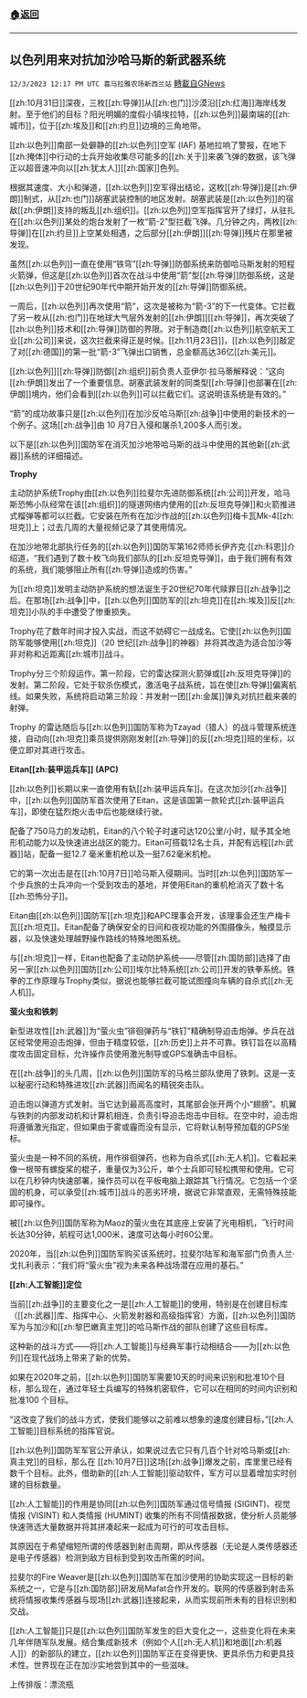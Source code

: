 ###  [:house:返回](README.md)
---


## 以色列用来对抗加沙哈马斯的新武器系统
`12/3/2023 12:17 PM UTC 喜马拉雅农场新西兰站` [轉載自GNews](https://gnews.org/articles/2065962)

[[zh:10月31日]]深夜，三枚[[zh:导弹]]从[[zh:也门]]沙漠沿[[zh:红海]]海岸线发射。至于他们的目标？阳光明媚的度假小镇埃拉特，[[zh:以色列]]最南端的[[zh:城市]]，位于[[zh:埃及]]和[[zh:约旦]]边境的三角地带。

[[zh:以色列]]南部一处僻静的[[zh:以色列]]空军 (IAF) 基地拉响了警报，在地下[[zh:掩体]]中行动的士兵开始收集尽可能多的[[zh:关于]]来袭飞弹的数据，该飞弹正以超音速冲向以[[zh:犹太人]][[zh:国家]]色列。

根据其速度、大小和弹道，[[zh:以色列]]空军得出结论，这枚[[zh:导弹]]是[[zh:伊朗]]制式，从[[zh:也门]]胡塞武装控制的地区发射。胡塞武装是[[zh:以色列]]的宿敌[[zh:伊朗]]支持的叛乱[[zh:组织]]。[[zh:以色列]]空军指挥官开了绿灯，从驻扎在[[zh:以色列]]某处的炮台发射了一枚“箭\-2”型拦截飞弹。几分钟之内，两枚[[zh:导弹]]在[[zh:约旦]]上空某处相遇，之后部分[[zh:伊朗]][[zh:导弹]]残片在那里被发现。

虽然[[zh:以色列]]一直在使用“铁穹”[[zh:导弹]]防御系统来防御哈马斯发射的短程火箭弹，但这是[[zh:以色列]]首次在战斗中使用“箭”型[[zh:导弹]]防御系统，这是[[zh:以色列]]于20世纪90年代中期开始开发的[[zh:导弹]]防御系统。

一周后，[[zh:以色列]]再次使用“箭”，这次是被称为“箭\-3”的下一代变体。它拦截了另一枚从[[zh:也门]]在地球大气层外发射的[[zh:伊朗]][[zh:导弹]]，再次突破了[[zh:以色列]]技术和[[zh:导弹]]防御的界限。对于制造商[[zh:以色列]]航空航天工业[[zh:公司]]来说，这次拦截来得正是时候。[[zh:11月23日]]，[[zh:以色列]]敲定了对[[zh:德国]]的第一批“箭\-3”飞弹出口销售，总金额高达36亿[[zh:美元]]。

[[zh:以色列]][[zh:导弹]]防御[[zh:组织]]前负责人亚伊尔·拉马蒂解释说：“这向[[zh:伊朗]]发出了一个重要信息。胡塞武装发射的同类型[[zh:导弹]]也部署在[[zh:伊朗]]境内，他们会看到[[zh:以色列]]可以拦截它们。这说明该系统是有效的。”

“箭”的成功故事只是[[zh:以色列]]在加沙反哈马斯[[zh:战争]]中使用的新技术的一个例子。这场[[zh:战争]]由 10 月7日入侵和屠杀1,200多人而引发。

以下是[[zh:以色列]]国防军在消灭加沙地带哈马斯的战斗中使用的其他新[[zh:武器]]系统的详细描述。

**Trophy**

主动防护系统Trophy由[[zh:以色列]]拉斐尔先进防御系统[[zh:公司]]开发，哈马斯恐怖小队经常在该[[zh:组织]]的隧道网络内使用的[[zh:反坦克导弹]]和火箭推进式榴弹等都可以拦截。它安装在所有在加沙作战的[[zh:以色列]]梅卡瓦Mk-4[[zh:坦克]]上；过去几周的大量视频记录了其使用情况。

在加沙地带北部执行任务的[[zh:以色列]]国防军第162师师长伊齐克·[[zh:科恩]]介绍道，“我们遇到了数十枚飞向我们部队的[[zh:反坦克导弹]]，由于我们拥有有效的系统，我们能够阻止所有[[zh:导弹]]造成的伤害。”

为[[zh:坦克]]发明主动防护系统的想法诞生于20世纪70年代赎罪日[[zh:战争]]之后。在那场[[zh:战争]]中，[[zh:以色列]]国防军的[[zh:坦克]]在[[zh:埃及]]反[[zh:坦克]]小队的手中遭受了惨重损失。

Trophy花了数年时间才投入实战，而这不妨碍它一战成名。它使[[zh:以色列]]国防军能够使用[[zh:坦克]]（20 世纪[[zh:战争]]的神器）并将其改造为适合加沙等非对称和近距离[[zh:城市]]战斗。

Trophy分三个阶段运作。第一阶段，它的雷达探测火箭弹或[[zh:反坦克导弹]]的发射。第二阶段，它处于软杀伤模式，激活电子战系统，旨在使[[zh:导弹]]偏离航线。如果失败，系统将启动第三阶段：并发射一团[[zh:金属]]弹丸对抗拦截来袭的射弹。

Trophy 的雷达随后与[[zh:以色列]]国防军称为Tzayad（猎人）的战斗管理系统连接，自动向[[zh:坦克]]乘员提供刚刚发射[[zh:导弹]]的反[[zh:坦克]]班的坐标，以便立即对其进行攻击。

**Eitan[[zh:装甲运兵车]] (APC)**

[[zh:以色列]]长期以来一直使用有轨[[zh:装甲运兵车]]。在这次加沙[[zh:战争]]中，[[zh:以色列]]国防军首次使用了Eitan，这是该国第一款轮式[[zh:装甲运兵车]]，即使在猛烈炮火击中后也能继续行驶。

配备了750马力的发动机，Eitan的八个轮子时速可达120公里/小时，赋予其全地形机动能力以及快速进出战区的能力。Eitan可搭载12名士兵，并配有远程[[zh:武器]]站，配备一挺12.7 毫米重机枪以及一挺7.62毫米机枪。

它的第一次出击是在[[zh:10月7日]]哈马斯入侵期间。当时[[zh:以色列]]国防军一个步兵旅的士兵冲向一个受到攻击的基地，并使用Eitan的重机枪消灭了数十名[[zh:恐怖分子]]。

Eitan由[[zh:以色列]]国防军[[zh:坦克]]和APC理事会开发，该理事会还生产梅卡瓦[[zh:坦克]]。Eitan配备了确保安全的日间和夜视功能的外围摄像头，触摸显示器，以及快速处理越野操作路线的特殊地图系统。

与[[zh:坦克]]一样，Eitan也配备了主动防护系统——尽管[[zh:国防部]]选择了由另一家[[zh:以色列]]国防[[zh:公司]]埃尔比特系统[[zh:公司]]开发的铁拳系统。铁拳的工作原理与Trophy类似，据说也能够拦截可能试图撞向车辆的自杀式[[zh:无人机]]。

**萤火虫和铁刺**

新型进攻性[[zh:武器]]为“萤火虫”徘徊弹药与“铁钉”精确制导迫击炮弹。步兵在战区经常使用迫击炮弹，但由于精度较低，[[zh:历史]]上并不可靠。铁钉旨在以高精度攻击固定目标，允许操作员使用激光制导或GPS准确击中目标。

在[[zh:战争]]的头几周，[[zh:以色列]]国防军的马格兰部队使用了铁刺。这是一支以秘密行动和特殊进攻[[zh:武器]]而闻名的精锐突击队。

迫击炮以弹道方式发射。当它达到最高高度时，其尾部会张开两个小“翅膀”。机翼与铁刺的内部发动机和计算机相连，负责引导迫击炮击中目标。在空中时，迫击炮将遵循激光指定，但如果由于雾或霾而没有显示，它将默认制导预加载的GPS坐标。

萤火虫是一种不同的系统，用作徘徊弹药，也称为自杀式[[zh:无人机]]。它看起来像一根带有螺旋桨的棍子，重量仅为3公斤，单个士兵即可轻松携带和使用。它可以在几秒钟内快速部署，操作员可以在平板电脑上跟踪其飞行情况。它包括一个坚固的机身，可以承受[[zh:城市]]战斗的恶劣环境，据说它非常直观，无需特殊技能即可操作。

被[[zh:以色列]]国防军称为Maoz的萤火虫在其底座上安装了光电相机，飞行时间长达30分钟，航程可达1,000米，速度可达每小时60公里。

2020年，当[[zh:以色列]]国防军购买该系统时，拉斐尔陆军和海军部门负责人兰·戈扎利表示：“我们将“萤火虫”视为未来各种战场潜在应用的基石。”

**[[zh:人工智能]]定位**

当前[[zh:战争]]的主要变化之一是[[zh:人工智能]]的使用，特别是在创建目标库（[[zh:武器]]库、指挥中心、火箭发射器和高级指挥官）方面，[[zh:以色列]]国防军为与加沙和[[zh:黎巴嫩真主党]]的哈马斯作战的部队创建了这些目标库。

这种新的战斗方式——将[[zh:人工智能]]与经典军事行动相结合——为[[zh:以色列]]在现代战场上带来了新的优势。

如果在2020年之前，[[zh:以色列]]国防军需要10天的时间来识别和批准10个目标，那么现在，通过年轻士兵编写的特殊机密软件，它可以在相同的时间内识别和批准100 个目标。

“这改变了我们的战斗方式，使我们能够以之前难以想象的速度创建目标，”[[zh:人工智能]]目标系统的指挥官说。

[[zh:以色列]]国防军军官公开承认，如果说过去它只有几百个针对哈马斯或[[zh:真主党]]的目标，那么在 [[zh:10月7日]]这场[[zh:战争]]爆发之前，库里里已经有数千个目标。此外，借助新的[[zh:人工智能]]驱动软件，军方可以显着增加实时创建的目标数量。

[[zh:人工智能]]的作用是协同[[zh:以色列]]国防军通过信号情报 (SIGINT)、视觉情报 (VISINT) 和人类情报 (HUMINT) 收集的所有不同情报数据，使分析人员能够快速筛选大量数据并将其拼凑起来一起成为可行的可攻击目标。

其原因在于希望缩短所谓的传感器到射击周期，即从传感器（无论是人类传感器还是电子传感器）检测到敌方目标到受到攻击所需的时间。

拉斐尔的Fire Weaver是[[zh:以色列]]国防军在加沙使用的协助实现这一目标的新系统之一，它是与[[zh:国防部]]研发局Mafat合作开发的。联网的传感器到射击系统将情报收集传感器与现场[[zh:武器]]连接起来，从而实现前所未有的目标识别和交战。

[[zh:人工智能]]只是[[zh:以色列]]国防军发生的巨大变化之一，这些变化将在未来几年伴随军队发展。结合集成新技术（例如个人[[zh:无人机]]和地面[[zh:机器人]]）的新部队的建立，[[zh:以色列]]国防军正在变得更快、更具杀伤力和更具技术性。世界现在正在加沙实地尝到其中的一些滋味。

上传排版：漂流瓶
